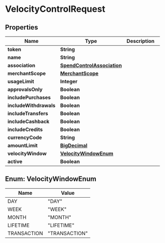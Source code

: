 
# VelocityControlRequest

## Properties
Name | Type | Description | Notes
------------ | ------------- | ------------- | -------------
**token** | **String** |  |  [optional]
**name** | **String** |  |  [optional]
**association** | [**SpendControlAssociation**](SpendControlAssociation.md) |  |  [optional]
**merchantScope** | [**MerchantScope**](MerchantScope.md) |  |  [optional]
**usageLimit** | **Integer** |  |  [optional]
**approvalsOnly** | **Boolean** |  |  [optional]
**includePurchases** | **Boolean** |  |  [optional]
**includeWithdrawals** | **Boolean** |  |  [optional]
**includeTransfers** | **Boolean** |  |  [optional]
**includeCashback** | **Boolean** |  |  [optional]
**includeCredits** | **Boolean** |  |  [optional]
**currencyCode** | **String** |  | 
**amountLimit** | [**BigDecimal**](BigDecimal.md) |  | 
**velocityWindow** | [**VelocityWindowEnum**](#VelocityWindowEnum) |  | 
**active** | **Boolean** |  |  [optional]


<a name="VelocityWindowEnum"></a>
## Enum: VelocityWindowEnum
Name | Value
---- | -----
DAY | &quot;DAY&quot;
WEEK | &quot;WEEK&quot;
MONTH | &quot;MONTH&quot;
LIFETIME | &quot;LIFETIME&quot;
TRANSACTION | &quot;TRANSACTION&quot;



